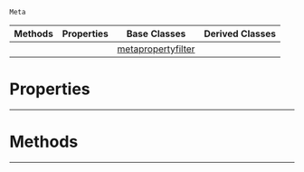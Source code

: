  `Meta`

|Methods|Properties|Base Classes|Derived Classes|
|---|---|---|---|
| | |[metapropertyfilter](https://github.com/zeroengineteam/ZeroDocs/code_reference/class_reference/metapropertyfilter.markdown)| |


 #  Properties


---  
 #  Methods


---  
 

 